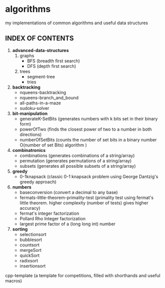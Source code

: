# algorithms
my implementations of common algorithms and useful data structures


## INDEX OF CONTENTS
  1. **advanced-data-structures**
      1. graphs
          * BFS (breadth first search)
          * DFS (depth first search)
      2. trees
          * segment-tree
          * tries
  2. **backtracking**
      * nqueens-backtracking
      * nqueens-branch_and_bound
      * all-paths-in-a-maze
      * sudoku-solver
  3. **bit-manipulation**
      * generateK-SetBits (generates numbers with k bits set in their binary form)
      * powerOfTwo (finds the closest power of two to a number in both directions)
      * numberOfSetBits (counts the number of set bits in a binary number O(number of set Bits) algorithm )
  4. **combinatronics**
      * combinations (generates combinations of a string/array)
      * permutation (generates permutations of a string/array)
      * subsets (generates all possible subsets of a string/array)
  5. **greedy**
      * 0-1knapsack (classic 0-1 knapsack problem using George Dantzig's greedy approach)
  6. **numbers**
      * baseconversion (convert a decimal to any base)
      * fermats-little-theorem-primality-test (primality test using fermat's little theorem. higher complexity (number of tests) gives higher accuracy)
      * fermat's integer factorization
      * Pollard Rho Integer factorization
      * largest prime factor of a (long long int) number
  7. **sorting**
      * selectionsort
      * bubblesort
      * countsort
      * mergeSort
      * quickSort
      * radixsort
      * insertionsort
      
 cpp-template (a template for competitions, filled with shorthands and useful macros)
